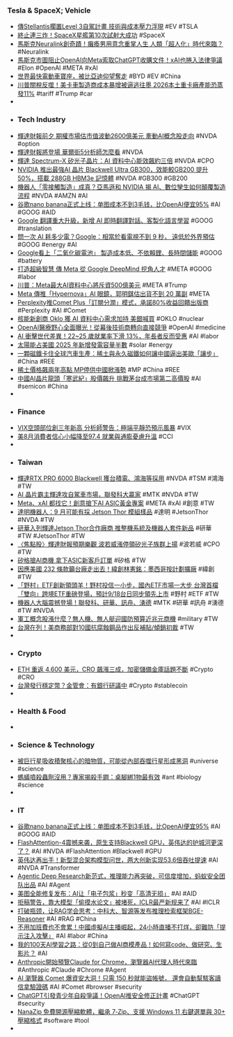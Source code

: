 ### Tesla & SpaceX; Vehicle
- [傳Stellantis擱置Level 3自駕計畫 技術與成本壓力浮現](https://news.cnyes.com/news/id/6127298) #EV #TSLA
- [終止連三炸！SpaceX星艦第10次試射大成功](https://tw.news.yahoo.com/終止連三炸-spacex星艦第10次試射大成功-072000434.html) #SpaceX
- [馬斯克Neuralink創奇蹟！癱瘓男用意念重掌人生 人類「超人化」時代來臨？](https://hk.news.yahoo.com/馬斯克neuralink創奇蹟-癱瘓男用意念重掌人生-人類-超人化-時代來臨-045400830.html) #Neuralink
- [馬斯克市圖阻止OpenAI向Meta索取ChatGPT收購文件！xAI也捲入法律爭議](https://news.cnyes.com/news/id/6128616) #Elon #OpenAI #META #xAI
- [世界最快電動車寶座，被比亞迪仰望奪走](https://technews.tw/2025/08/27/world-fastest-ev-byd-yangwang/) #BYD #EV #China
- [川普關稅反噬！美卡車製造商成本暴增被逼逃往墨 2026本土重卡廠產能恐蒸發11%](https://news.cnyes.com/news/id/6127454) #tariff #Trump #car
-
- ### Tech Industry
- [輝達財報前夕 期權市場估市值波動2600億美元 牽動AI概念股走向](https://news.cnyes.com/news/id/6127192) #NVDA #option
- [輝達財報將登場 華爾街5分析師怎麼看](https://news.cnyes.com/news/id/6127528) #NVDA
- [輝達 Spectrum-X 矽光子晶片：AI 資料中心能效飆約三倍](https://technews.tw/2025/08/27/nvidia-spectrum-x/) #NVDA #CPO
- [NVIDIA 推出最強AI 晶片 Blackwell Ultra GB300，效能較GB200 提升 50%，搭載 288GB HBM3e 記憶體](https://www.techbang.com/posts/125119-nvidia-blackwell-ultra-gb300-ai-chip) #NVDA #GB300 #GB200
- [機器人「零接觸製造」成真？亞馬遜和 NVIDIA 揭 AI、數位孿生如何顛覆製造流程](https://techorange.com/2025/08/26/amazon-nvidia-manufacturing-digital-twin/) #NVDA #AMZN #AI
- [谷歌nano banana正式上线：单图成本不到3毛钱，比OpenAI便宜95%](https://www.jiqizhixin.com/articles/2025-08-27-2) #AI #GOOG #AID
- [Google 翻譯重大升級，新增 AI 即時翻譯對話、客製化語言學習](https://technews.tw/2025/08/27/new-ai-powered-live-translation-and-language-learning-tools-in-google-translate/) #GOOG #translation
- [問一次 AI 耗多少電？Google：相當於看電視不到 9 秒， 遠低於外界預估](https://www.techbang.com/posts/125116-google-ai-search-power-consumption) #GOOG #energy #AI
- [Google看上「二氧化碳電池」 製造成本低、不依賴鋰、長時間儲能](https://e-info.org.tw/node/241939) #GOOG #battery
- [打造超級智慧 傳 Meta 從 Google DeepMind 挖角人才](https://technews.tw/2025/08/27/meta-scoops-up-talent-from-google-deepmind-and-scale-ai-for-its-all-star-superintelligence-team/) #META #GOOG #labor
- [川普：Meta最大AI資料中心將斥資500億美元](https://news.cnyes.com/news/id/6127571) #META #Trump
- [Meta 傳推「Hypernova」AI 眼鏡，郭明錤估出貨不到 20 萬副](https://technews.tw/2025/08/27/key-points-regarding-meta-ai-glasses-hypernova/) #META
- [Perplexity推Comet Plus「訂閱分潤」模式，承諾80%收益回饋出版商](https://www.bnext.com.tw/article/84284/perplexity-comet-plus) #Perplexity #AI #Comet
- [核能新創商 Oklo 獲 AI 資料中心需求加持 美銀喊買](https://technews.tw/2025/08/27/oklo-stock-climbs-as-bofa-kicks-off-coverage-with-bullish-rating-on-ai-data-center-demand/) #OKLO #nuclear
- [OpenAI醫療野心全面曝光！從幕後技術商轉向直接競爭](https://news.cnyes.com/news/id/6127432) #OpenAI #medicine
- [AI 衝擊世代差異！22~25 歲就業率下滑 13%，年長者反而受惠](https://technews.tw/2025/08/27/ai-is-taking-away-entry-level-jobs-for-young-people/) #AI #labor
- [太陽能占美國 2025 年新增發電容量半數](https://technews.tw/2025/08/27/solar-to-account-for-half-of-new-u-s-power-generation-capacity-by-2025/) #solar #energy
- [一顆磁鐵卡住全球汽車生產：稀土與永久磁鐵如何讓中國逼出美歐「讓步」](https://technews.tw/2025/08/27/a-single-magnet-stalls-global-car-production/) #China #REE
- [稀土價格飆兩年高點 MP停供中國掀漲勢](https://news.cnyes.com/news/id/6127337) #MP #China #REE
- [中國AI晶片龍頭「寒武紀」股價飆升 挑戰茅台成市場第二高價股](https://newtalk.tw/news/view/2025-08-27/990276) #AI #semicon #China
-
- ### Finance
- [VIX空頭部位創三年新高 分析師警告：極端平靜恐預示風暴](https://news.cnyes.com/news/id/6127479) #VIX
- [美8月消費者信心小幅降至97.4 就業與通膨憂慮升溫](https://news.cnyes.com/news/id/6127395) #CCI
-
- ### Taiwan
- [輝達RTX PRO 6000 Blackwell 獲台積電、鴻海等採用](https://news.cnyes.com/news/id/6128172) #NVDA #TSM #鴻海 #TW
- [AI 晶片霸主輝達攻自駕車市場，聯發科大贏家](https://technews.tw/2025/08/27/mediatek-to-be-taiwan-biggest-winner-in-nvidia-self-driving-drive/) #MTK #NVDA #TW
- [Meta、xAI 都找它！創意搶下AI ASIC黃金專案](https://tw.news.yahoo.com/meta-xai-都找它-創意搶下ai-asic黃金專案-081934250.html) #META #xAI #創意 #TW
- [達明機器人：9 月可能有採 Jetson Thor 模組樣品](https://finance.technews.tw/2025/08/26/techman-robot-ipo/) #達明 #JetsonThor #NVDA #TW
- [研華入列輝達Jetson Thor合作廠商 推整機系統及機器人套件新品](https://news.cnyes.com/news/id/6127241) #研華 #TW #JetsonThor #TW
- [〈焦點股〉輝達財報預期樂觀 波若威漲停領矽光子族群上揚](https://news.cnyes.com/news/id/6128415) #波若威 #CPO #TW
- [矽格搶AI商機 拿下ASIC新客戶訂單](https://news.cnyes.com/news/id/6128470) #矽格 #TW
- [因應美國 232 條款籲台廠走出去！緯創林憲銘：墨西哥按計劃擴廠](https://finance.technews.tw/2025/08/27/section-232-of-the-united-states/) #緯創 #TW
- [「野村」ETF創新領頭羊！野村投信一小步，國內ETF市場一大步 台灣首檔「雙向」跨境ETF重磅登場，預計9/18台日同步領先上市](https://news.cnyes.com/news/id/6128526) #野村 #ETF #TW
- [機器人大腦震撼登場！聯發科、研華、訊舟、湧德](https://news.cnyes.com/news/id/6128613) #MTK #研華 #訊舟 #湧德 #TW #NVDA
- [軍工概念股漲什麼？無人機、無人艇迎國防預算近兆元商機](https://finance.technews.tw/2025/08/26/unmanned-boat/) #military #TW
- [台灣在列！美商務部對10國抗腐蝕鋼品作出反補貼/傾銷初裁](https://news.cnyes.com/news/id/6127507) #TW
-
- ### Crypto
- [ETH 重返 4,600 美元，CRO 飆漲三成，加密儲備金庫話題不斷](https://abmedia.io/market-update-as-of-27th-aug-2025) #Crypto #CRO
- [台灣發行穩定幣？金管會：有銀行研議中](https://technews.tw/2025/08/27/stablecoin-taiwan-banks-rumors/) #Crypto #stablecoin
-
- ### Health & Food
-
- ### Science & Technology
- [被巨行星吸收積聚核心的暗物質，可能從內部吞噬行星形成黑洞](https://technews.tw/2025/08/26/black-hole-exoplanet-dark-matter/) #universe #science
- [螞蟻噴殺蟲劑沒用？專家揭殺手鐧：桌腳綁1物最有效](https://www.commonhealth.com.tw/article/93019) #ant #biology #science
-
- ### IT
- [谷歌nano banana正式上线：单图成本不到3毛钱，比OpenAI便宜95%](https://www.jiqizhixin.com/articles/2025-08-27-2) #AI #GOOG #AID
- [FlashAttention-4震撼来袭，原生支持Blackwell GPU，英伟达的护城河更深了？](https://www.jiqizhixin.com/articles/2025-08-26-13) #AI #NVDA #FlashAttention #Blackwell #GPU
- [英伟达再出手！新型混合架构模型问世，两大创新实现53.6倍吞吐提速](https://www.jiqizhixin.com/articles/2025-08-26-12) #AI #NVDA #Transformer
- [Agentic Deep Research新范式，推理能力再突破，可信度增加，蚂蚁安全团队出品](https://www.jiqizhixin.com/articles/2025-08-27-6) #AI #Agent
- [美图全能修复发布：AI让「电子包浆」秒变「高清无损」](https://www.jiqizhixin.com/articles/2025-08-27-10) #AI #AID
- [拒稿警告，靠大模型「偷摸水论文」被堵死，ICLR最严新规来了](https://www.jiqizhixin.com/articles/2025-08-27-9) #AI #ICLR
- [打破瓶颈，让RAG学会思考：中科大、智源等发布推理检索框架BGE-Reasoner](https://www.jiqizhixin.com/articles/2025-08-27-8) #AI #RAG #China
- [不用加班費也不會累！中國虛擬AI主播崛起，24小時直播不打烊，卻難防「提示注入攻擊」](https://dq.yam.com/post/16659) #AI #labor #China
- [我的100天AI學習之路：從0到自己做AI商模產品！如何寫code、做研究、生影片？](https://www.bnext.com.tw/article/84294/sting-tao) #AI
- [Anthropic開始預覽Claude for Chrome，瀏覽器AI代理人時代來臨](https://www.ithome.com.tw/news/170848) #Anthropic #Claude #Chrome #Agent
- [AI 瀏覽器 Comet 爆資安大洞！只需 150 秒就能盜帳號， 還會自動幫駭客讀信拿驗證碼](https://www.techbang.com/posts/125141-ai-browser-comet-security-flaw) #AI #Comet #browser #security
- [ChatGPT引發青少年自殺爭議！OpenAI推安全修正計畫](https://news.cnyes.com/news/id/6128120) #ChatGPT #security
- [NanaZip 免費開源壓縮軟體，繼承 7‑Zip、支援 Windows 11 右鍵選單與 30+ 壓縮格式](https://free.com.tw/nanazip/) #software #tool
-